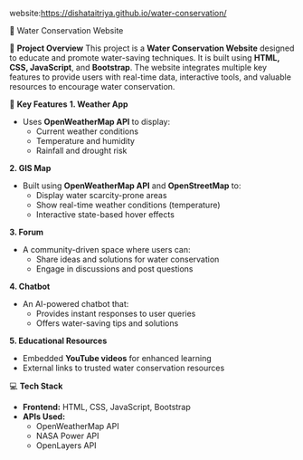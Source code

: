 website:https://dishataitriya.github.io/water-conservation/


🌊 Water Conservation Website

📌 **Project Overview**
This project is a **Water Conservation Website** designed to educate and promote water-saving techniques. It is built using **HTML, CSS, JavaScript**, and **Bootstrap**.
The website integrates multiple key features to provide users with real-time data, interactive tools, and valuable resources to encourage water conservation.


🚀 **Key Features**
**1. Weather App**
- Uses **OpenWeatherMap API** to display:
  - Current weather conditions
  - Temperature and humidity
  - Rainfall and drought risk

**2. GIS Map**
- Built using **OpenWeatherMap API** and **OpenStreetMap** to:
  - Display water scarcity-prone areas
  - Show real-time weather conditions (temperature)
  - Interactive state-based hover effects

**3. Forum**
- A community-driven space where users can:
  - Share ideas and solutions for water conservation
  - Engage in discussions and post questions

**4. Chatbot**
- An AI-powered chatbot that:
  - Provides instant responses to user queries
  - Offers water-saving tips and solutions

**5. Educational Resources**
- Embedded **YouTube videos** for enhanced learning
- External links to trusted water conservation resources

💻 **Tech Stack**
- **Frontend:** HTML, CSS, JavaScript, Bootstrap  
- **APIs Used:**
  - OpenWeatherMap API
  - NASA Power API
  - OpenLayers API  

